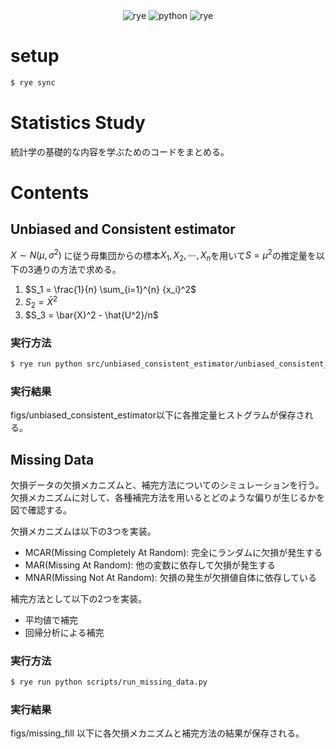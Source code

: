 <div align="center">
  <img src="https://img.shields.io/badge/rye-0.32-F26649?logo=Rye" alt="rye">
  <img src="https://img.shields.io/badge/python-3.11-F26649?logo=python" alt="python">
  <img src="https://img.shields.io/badge/scikitlearn-1.4.2-F26649?logo=scikitlearn" alt="rye">
  
</div>

# setup
```bash
$ rye sync
```

# Statistics Study
統計学の基礎的な内容を学ぶためのコードをまとめる。

# Contents

## Unbiased and Consistent estimator
$X \sim N(\mu, \sigma^2)$ に従う母集団からの標本$X_1, X_2, \cdots, X_n$を用いて$S=\mu^2$の推定量を以下の3通りの方法で求める。

1. $S_1 = \frac{1}{n} \sum_{i=1}^{n} {x_i}^2$
2. $S_2 = \bar{X}^2$
3. $S_3 = \bar{X}^2 - \hat{U^2}/n$

### 実行方法
```bash
$ rye run python src/unbiased_consistent_estimator/unbiased_consistent_estimator.py
```

### 実行結果
figs/unbiased_consistent_estimator以下に各推定量ヒストグラムが保存される。

## Missing Data
欠損データの欠損メカニズムと、補完方法についてのシミュレーションを行う。欠損メカニズムに対して、各種補完方法を用いるとどのような偏りが生じるかを図で確認する。

欠損メカニズムは以下の3つを実装。
- MCAR(Missing Completely At Random): 完全にランダムに欠損が発生する
- MAR(Missing At Random): 他の変数に依存して欠損が発生する
- MNAR(Missing Not At Random): 欠損の発生が欠損値自体に依存している

補完方法として以下の2つを実装。
- 平均値で補完
- 回帰分析による補完

### 実行方法

```bash
$ rye run python scripts/run_missing_data.py
```

### 実行結果
figs/missing_fill 以下に各欠損メカニズムと補完方法の結果が保存される。


